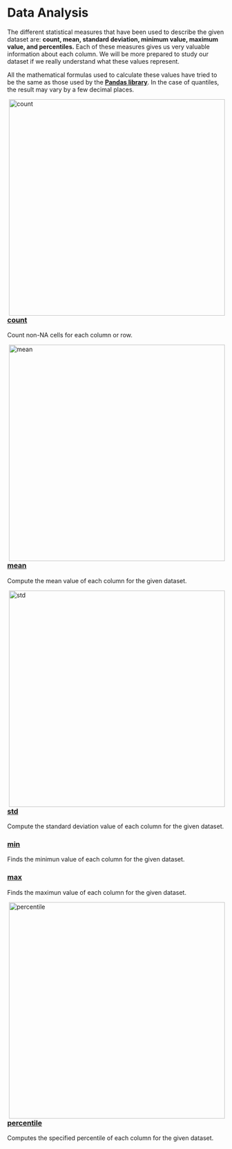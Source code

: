 # Data Analysis
The different statistical measures that have been used to describe the given dataset are: **count, mean, standard deviation, minimum value, maximum value, and percentiles.** Each of these measures gives us very valuable information about each column. We will be more prepared to study our dataset if we really understand what these values represent.<br>

All the mathematical formulas used to calculate these values have tried to be the same as those used by the **[Pandas library](https://pandas.pydata.org)**. In the case of quantiles, the result may vary by a few decimal places.

<img align="right" width="500" alt="count" src="https://user-images.githubusercontent.com/74931024/173940704-bc554c83-fafa-45f4-980e-4518bb759d49.png">

### [count](https://pandas.pydata.org/docs/reference/api/pandas.DataFrame.count.html)
Count non-NA cells for each column or row.

<img align="right" width="500" alt="mean" src="https://user-images.githubusercontent.com/74931024/173940847-c0fefb99-6ee7-48d4-b1d9-fcf1544ab951.png">

### [mean](https://pandas.pydata.org/docs/reference/api/pandas.DataFrame.mean.html)
Compute the mean value of each column for the given dataset.

<img align="right" width="500" alt="std" src="https://user-images.githubusercontent.com/74931024/173941053-93a90dd4-1c09-48a7-9405-e914940b2d62.png">

### [std](https://pandas.pydata.org/docs/reference/api/pandas.DataFrame.std.html)
Compute the standard deviation value of each column for the given dataset.

### [min](https://pandas.pydata.org/docs/reference/api/pandas.DataFrame.min.html)
Finds the minimun value of each column for the given dataset.

### [max](https://pandas.pydata.org/docs/reference/api/pandas.DataFrame.max.html)
Finds the maximun value of each column for the given dataset.

<img align="right" width="500" alt="percentile" src="https://user-images.githubusercontent.com/74931024/173941137-61091559-3f88-429d-92a2-c3556a00a01b.png">

### [percentile](https://pandas.pydata.org/docs/reference/api/pandas.DataFrame.quantile.html)
Computes the specified percentile of each column for the given dataset.
